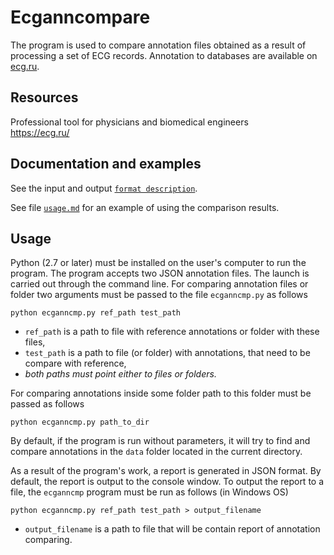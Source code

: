 # Ecganncompare

The program is used to compare annotation files obtained as a result of processing a set of ECG records. 
Annotation to databases are available on [ecg.ru](https://ecg.ru/).

## Resources

Professional tool for physicians and biomedical engineers  
https://ecg.ru/

## Documentation and examples

See the input and output [`format description`](./formats.md).

See file [`usage.md`](./usage.md) for an example of using the comparison results.

## Usage

Python (2.7 or later) must be installed on the user's computer to run the program.
The program accepts two JSON annotation files.
The launch is carried out through the command line.
For comparing annotation files or folder two arguments must be passed to the file `ecganncmp.py` as follows

    python ecganncmp.py ref_path test_path

- `ref_path` is a path to file with reference annotations or folder with these files,
- `test_path` is a path to file (or folder) with annotations, that need to be compare with reference,
- _both paths must point either to files or folders._

For comparing annotations inside some folder path to this folder must be passed as follows

    python ecganncmp.py path_to_dir

By default, if the program is run without parameters, it will try to find and compare annotations in the `data` folder located in the current directory.

As a result of the program's work, a report is generated in JSON format.
By default, the report is output to the console window.
To output the report to a file, the `ecganncmp` program must be run as follows (in Windows OS)

    python ecganncmp.py ref_path test_path > output_filename

- `output_filename` is a path to file that will be contain report of annotation comparing.
